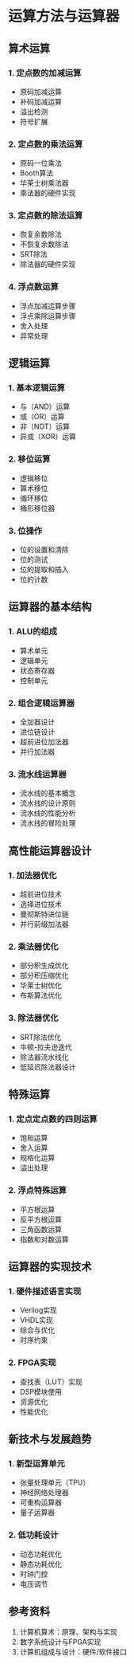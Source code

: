 # 运算方法与运算器

## 算术运算

### 1. 定点数的加减运算
- 原码加减运算
- 补码加减运算
- 溢出检测
- 符号扩展

### 2. 定点数的乘法运算
- 原码一位乘法
- Booth算法
- 华莱士树乘法器
- 乘法器的硬件实现

### 3. 定点数的除法运算
- 恢复余数除法
- 不恢复余数除法
- SRT除法
- 除法器的硬件实现

### 4. 浮点数运算
- 浮点加减运算步骤
- 浮点乘除运算步骤
- 舍入处理
- 异常处理

## 逻辑运算

### 1. 基本逻辑运算
- 与（AND）运算
- 或（OR）运算
- 非（NOT）运算
- 异或（XOR）运算

### 2. 移位运算
- 逻辑移位
- 算术移位
- 循环移位
- 桶形移位器

### 3. 位操作
- 位的设置和清除
- 位的测试
- 位的提取和插入
- 位的计数

## 运算器的基本结构

### 1. ALU的组成
- 算术单元
- 逻辑单元
- 状态寄存器
- 控制单元

### 2. 组合逻辑运算器
- 全加器设计
- 进位链设计
- 超前进位加法器
- 并行加法器

### 3. 流水线运算器
- 流水线的基本概念
- 流水线的设计原则
- 流水线的性能分析
- 流水线的冒险处理

## 高性能运算器设计

### 1. 加法器优化
- 超前进位技术
- 选择进位技术
- 曼彻斯特进位链
- 并行前缀加法器

### 2. 乘法器优化
- 部分积生成优化
- 部分积压缩优化
- 华莱士树优化
- 布斯算法优化

### 3. 除法器优化
- SRT除法优化
- 牛顿-拉夫逊迭代
- 除法器流水线化
- 低延迟除法器设计

## 特殊运算

### 1. 定点定点数的四则运算
- 饱和运算
- 舍入运算
- 规格化运算
- 溢出处理

### 2. 浮点特殊运算
- 平方根运算
- 反平方根运算
- 三角函数运算
- 指数和对数运算

## 运算器的实现技术

### 1. 硬件描述语言实现
- Verilog实现
- VHDL实现
- 综合与优化
- 时序约束

### 2. FPGA实现
- 查找表（LUT）实现
- DSP模块使用
- 资源优化
- 性能优化

## 新技术与发展趋势

### 1. 新型运算单元
- 张量处理单元（TPU）
- 神经网络处理器
- 可重构运算器
- 量子运算器

### 2. 低功耗设计
- 动态功耗优化
- 静态功耗优化
- 时钟门控
- 电压调节

## 参考资料
1. 计算机算术：原理、架构与实现
2. 数字系统设计与FPGA实现
3. 计算机组成与设计：硬件/软件接口